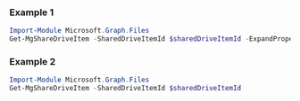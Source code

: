 ### Example 1
``` powershell
Import-Module Microsoft.Graph.Files
Get-MgShareDriveItem -SharedDriveItemId $sharedDriveItemId -ExpandProperty "children" 
```
### Example 2
``` powershell
Import-Module Microsoft.Graph.Files
Get-MgShareDriveItem -SharedDriveItemId $sharedDriveItemId
```
